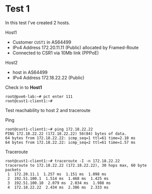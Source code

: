 # Test 1

In this test I've created 2 hosts.

Host1 
* Customer ```CUST1``` in AS64499
* IPv4 Address 172.20.11.11 (Public) allocated by Framed-Route
* Connected to CSR1 via 10Mb link (PPPoE)

Host2
* host in AS64499
* IPv4 Address 172.18.22.22 (Public)


Check in to **Host1**
```
root@pve6-lab:~# pct enter 111
root@cust1-client1:~# 
```

Test reachability to host 2 and traceroute

Ping

```
root@cust1-client1:~# ping 172.18.22.22
PING 172.18.22.22 (172.18.22.22) 56(84) bytes of data.
64 bytes from 172.18.22.22: icmp_seq=1 ttl=61 time=2.10 ms
64 bytes from 172.18.22.22: icmp_seq=2 ttl=61 time=1.57 ms
```

Traceroute

```
root@cust1-client1:~# traceroute -I -n 172.18.22.22
traceroute to 172.18.22.22 (172.18.22.22), 30 hops max, 60 byte packets
 1  172.20.11.1  1.257 ms  1.151 ms  1.098 ms
 2  192.51.100.1  1.514 ms  1.468 ms  1.425 ms
 3  192.51.100.10  2.079 ms  2.034 ms  1.988 ms
 4  172.18.22.22  2.434 ms  2.386 ms  2.333 ms
```














